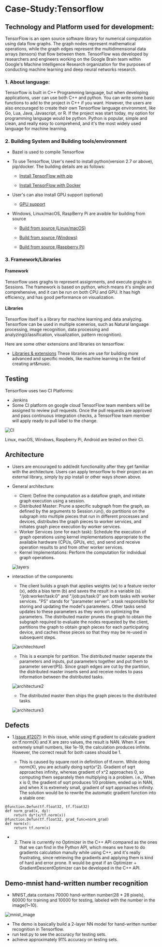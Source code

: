 # Case-Study:Tensorflow
## Technology and Platform used for development:
TensorFlow is an open source software library for numerical computation using data flow graphs. The graph nodes represent mathematical 
operations, while the graph edges represent the multidimensional data arrays (tensors) that flow between them. TensorFlow was developed 
by researchers and engineers working on the Google Brain team within Google's Machine Intelligence Research organization for the purposes 
of conducting machine learning and deep neural networks research. 

### 1. About language:
Tensorflow is built in C++ Programming language, but when developing applications, user can use both C++ and python. You can write some 
basic functions to add to the project in C++ if you want. However, the users are also encouraged to create their own Tensorflow language 
environment, like Go, Lua, Java, Javascript, or R. If the project was start today, my option for programming language would be python.
Python is popular, simple and clean, and really easy to comprehend, and it's the most widely used language for machine learning.

### 2. Building System and Building tools/environment
- Bazel is used to compile Tensorflow
- To use Tensorflow, User's need to install python(version 2.7 or above), pip/docker. The building details are as follows:

  - [Install TensorFlow with pip](https://www.tensorflow.org/install/pip)
  
  - [Install TensorFlow with Docker](https://www.tensorflow.org/install/docker)
  
- User's can also install GPU support (optional)

  - [GPU support](https://www.tensorflow.org/install/gpu)
  
- Windows, Linux/macOS, RaspBerry Pi are avaible for building from source

  - [Build from source (Linux/macOS)](https://www.tensorflow.org/install/source)
  
  - [Build from source (Windows)](https://www.tensorflow.org/install/source_windows)
  
  - [Build from source (Raspberry Pi)](https://www.tensorflow.org/install/source_rpi)
  
### 3. Framework/Libraries

#### Framework
Tensorflow uses graghs to represent assignments, and execute graghs in Sessions. The framework is based on python, which means it's simple 
and comprehensive, and it can be run on both CPU and GPU. It has high efficiency, and has good performance on visualization.

#### Libraries

Tensorflow itself is a library for machine learning and data analyzing. Tensorflow can be used in multiple scenerios, such as Natural 
language processing, image recognition, data processing and analyzing(classification, visualization, pattern recognition).

Here are some other extensions and libraries on tensorflow:
- [Libraries & extensions](https://www.tensorflow.org/resources/libraries-extensions)
These libraries are use for building more advanced and specific models, like machine learning in the field of creating art&music.

## Testing
Tensorflow uses two CI Platforms:
- Jenkins
- Some CI platform on google cloud
TensorFlow team members will be assigned to review pull requests. Once the pull requests are approved and pass continuous 
integration checks, a TensorFlow team member will apply ready to pull label to the change. 

![CI](https://github.com/ec500-software-engineering/case-study-ZhengyangTang/blob/master/case1.PNG?raw=true)

Linux, macOS, Windows, Raspberry Pi, Android are tested on their CI.

## Architecture
- Users are encouraged to add/edit functionality after they get familiar with the architecture. Users can apply tensorflow to their project as an external library, simply by pip install or other ways shown above.

- General architecture:
  - Client: Define the computation as a dataflow graph, and initiate graph execution using a session.
  - Distributed Master: Prune a specific subgraph from the graph, as defined by the arguments to Session.run(), do partitions on 
  the subgraph into multiple pieces that run in different processes and devices, distributes the graph pieces to worker services, and initiates graph piece execution by worker services.
  - Worker Services (one for each task): Schedule the execution of graph operations using kernel implementations appropriate to the available hardware (CPUs, GPUs, etc), and send and receive operation results to and from other worker services.
  - Kernel Implementations: Perform the computation for individual graph operations.
  
  ![layers](https://github.com/ec500-software-engineering/case-study-ZhengyangTang/blob/master/layers.png?raw=true)
  
- interaction of the components:
  - The client builds a graph that applies weights (w) to a feature vector (x), adds a bias term (b) and saves the result in a variable (s). "/job:worker/task:0" and "/job:ps/task:0" are both tasks with worker services. "PS" stands for "parameter server": a task responsible for storing and updating the model's parameters. Other tasks send updates to these parameters as they work on optimizing the parameters. The distributed master prunes the graph to obtain the subgraph required to evaluate the nodes requested by the client,
partitions the graph to obtain graph pieces for each participating device, and caches these pieces so that they may be re-used in subsequent steps. 
  
  ![architechture1](https://github.com/ec500-software-engineering/case-study-ZhengyangTang/blob/master/archi1.PNG?raw=true)

  - This is a example for partition. The distributed master seperate the parameters and inputs, put parameters together and put them to parameter server(PS). Since graph edges are cut by the partition, the distributed master inserts send and receive nodes to pass information between the distributed tasks. 
  
  ![architecture2](https://github.com/ec500-software-engineering/case-study-ZhengyangTang/blob/master/archi2.PNG?raw=true)

  - The distributed master then ships the graph pieces to the distributed tasks.
  
  ![architecture3](https://github.com/ec500-software-engineering/case-study-ZhengyangTang/blob/master/archi3.PNG?raw=true)
  
## Defects

- 1.[Issue #12071](https://github.com/tensorflow/tensorflow/issues/12071): In this issue, while using tf.gradient to calculate gradient
 on tf.norm(X) and X are zero values, the result is NAN. When X are extremely small numbers, like 1e-19, the calculation produces infinite. However, the correct result for both cases should be 1.
 
  - This is caused by square root in definition of tf.norm. While doing norm(X), you are actually doing sqrt(x^2). Gradient of sqrt approaches infinity, whereas gradient of x^2 approaches 0, so computing them separately then multiplying is a problem. i.e., When x is 0, the gradient of sqrt produces 1/0 problem, ended up in NAN, and when X is extremely small, gradient of sqrt approaches infinity. The solution would be to rewrite the automatic gradient function into a stable one:
  
```
@function.Defun(tf.float32, tf.float32)
def norm_grad(x, dy):
    return dy*(x/tf.norm(x))
@function.Defun(tf.float32, grad_func=norm_grad)
def norm(x):
    return tf.norm(x)
```
  
- 2. There is currently no Optimizer in the C++ API compared as the ones that we can find in the Python API, which means we have to do gradients calculation manully while using C++, and it's really frustrating, since retrieving the gradients and applying them is kind of hard and error prone. It would be great if an Optimizer + GradientDescentOptimizer can be developed in the C++ API.

## Demo-mnist hand-written number recognition
  
- MNIST_data contains 70000 hand-written number(28 * 28 pixels), 60000 for training and 10000 for testing, labeled with the number in the image(1~10). 

![mnist_image](https://github.com/ec500-software-engineering/case-study-ZhengyangTang/blob/master/mnist.PNG?raw=true)

- The demo is basically build a 2-layer NN model for hand-written number recognition in Tensorflow.
- run test.py to see the accuracy for testing sets.
- achieve approximately 91% accuracy on testing sets.
